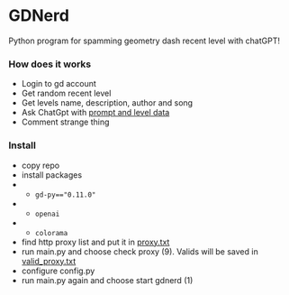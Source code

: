 # GDNerd
Python program for spamming geometry dash recent level with chatGPT!
### How does it works
- Login to gd account
- Get random recent level
- Get levels name, description, author and song
- Ask ChatGpt with [prompt and level data](main.py#L144)
- Comment strange thing
### Install
- copy repo
- install packages
- - ```gd-py=="0.11.0"```
- - ```openai```
- - ```colorama```
- find http proxy list and put it in [proxy.txt](proxy.txt)
- run main.py and choose check proxy (9). Valids will be saved in [valid_proxy.txt](valid_proxy.txt)
- configure config.py
- run main.py again and choose start gdnerd (1)
